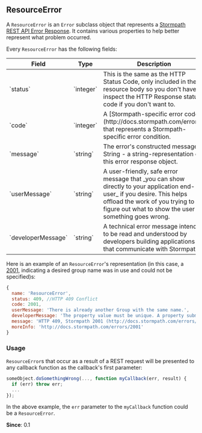 ## ResourceError

A `ResourceError` is an `Error` subclass  object that represents a [Stormpath REST API Error Response](http://docs.stormpath.com/rest/product-guide/#errors).  It contains various properties to help better represent what problem occurred.

Every `ResourceError` has the following fields:

<table class="table table-striped table-hover table-curved">
  <thead>
    <tr>
      <th>Field</th>
      <th>Type</th>
      <th>Description<th>
    </tr>
  </thead>
  <tbody>
    <tr>
      <td>`status`</td>
      <td>`integer`</td>
      <td>This is the same as the HTTP Status Code, only included in the resource body so you don't have to inspect the HTTP Response status code if you don't want to.</td>
    </tr>
    <tr>
      <td>`code`</td>
      <td>`integer`</td>
      <td>A [Stormpath-specific error code](http://docs.stormpath.com/errors/) that represents a Stormpath-specific error condition.</td>
    </tr>
    <tr>
      <td>`message`</td>
      <td>`string`</td>
      <td>The error's constructed message String - a string-representation of this error response object.</td>
    </tr>
    <tr>
      <td>`userMessage`</td>
      <td>`string`</td>
      <td>A user-friendly, safe error message that _you can show directly to your application end-user_ if you desire.  This helps offload the work of you trying to figure out what to show the user if something goes wrong.</td>
    </tr>
    <tr>
      <td>`developerMessage`</td>
      <td>`string`</td>
      <td>A technical error message intended to be read and understood by developers building applications that communicate with Stormpath.</td>
    </tr>
  </tbody>
</table>

Here is an example of an `ResourceError`'s representation (in this case, a [2001](http://docs.stormpath.com/errors/2001/), indicating a desired group name was in use and could not be specified)s:

```javascript
{
  name: 'ResourceError',
  status: 409, //HTTP 409 Conflict
  code: 2001,
  userMessage: 'There is already another Group with the same name.',
  developerMessage: 'The property value must be unique. A property submitted must have a unique value. There is already another resource that has the same property value.',
  message: 'HTTP 409, Stormpath 2001 (http://docs.stormpath.com/errors/2001): The property value must be unique. A property submitted must have a unique value. There is already another resource that has the same property value.'
  moreInfo: 'http://docs.stormpath.com/errors/2001'
}
```

### Usage

`ResourceError`s that occur as a result of a REST request will be presented to any callback function as the callback's first parameter:

```javascript
someObject.doSomethingWrong(..., function myCallback(err, result) {
  if (err) throw err;
  ...
});
```
In the above example, the `err` parameter to the `myCallback` function could be a `ResourceError`.

**Since**: 0.1